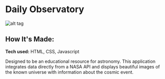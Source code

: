 # Daily Observatory

![alt tag](https://i.ibb.co/q99JjMs/unnamed.png) 

## How It's Made:
**Tech used:** HTML, CSS, Javascript

Designed to be an educational resource for astronomy. This application integrates data directly from a NASA API and displays beautiful images of the known universe with information about the cosmic event.
